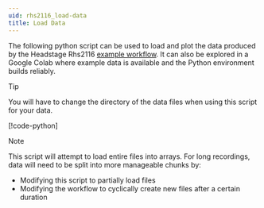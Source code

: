 ```yaml
---
uid: rhs2116_load-data
title: Load Data
---
```


The following python script can be used to load and plot the data produced by the Headstage Rhs2116
[example workflow](xref:rhs2116). It can also be explored in a Google Colab where example data
is available and the Python environment builds reliably.

> [!TIP]
> You will have to change the directory of the data files when using this script for your data.

[!code-python[](../../../workflows/hardware/rhs2116/load-rhs2116.py)]

> [!NOTE]
> This script will attempt to load entire files into arrays. For long recordings, data will need to
> be split into more manageable chunks by:
> - Modifying this script to partially load files
> - Modifying the workflow to cyclically create new files after a certain duration
